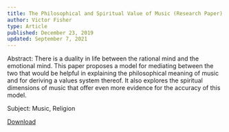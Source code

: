 ```yaml
---
title: The Philosophical and Spiritual Value of Music (Research Paper)
author: Victor Fisher
type: Article
published: December 23, 2019
updated: September 7, 2021
---
```


<!-- <post-info :title="title"></post-info> -->

Abstract: There is a duality in life between the rational mind and the emotional mind. This paper proposes a model for mediating between the two that would be helpful in explaining the philosophical meaning of music and for deriving a values system thereof. It also explores the spiritual dimensions of music that offer even more evidence for the accuracy of this model.

Subject: Music, Religion

<a href="/the-philosophical-and-spiritual-value-of-music.pdf" target="_blank" rel="noreferrer noopener">Download</a>